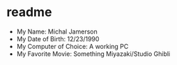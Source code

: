 # readme

- My Name: Michal Jamerson
- My Date of Birth: 12/23/1990
- My Computer of Choice: A working PC
- My Favorite Movie: Something Miyazaki/Studio Ghibli 
